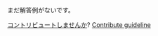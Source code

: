 
まだ解答例がないです。

[コントリビュートしませんか](https://github.com/BFEdev/BFE.dev-solutions/blob/main/problem/implement-bigint-division_ja.md)?  [Contribute guideline](https://github.com/BFEdev/BFE.dev-solutions#how-to-contribute)
